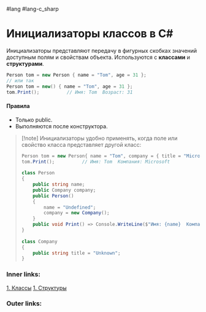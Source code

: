 #lang #lang-c_sharp 

# Инициализаторы классов в C#

Инициализаторы представляют передачу в фигурных скобках значений доступным полям и свойствам объекта. 
Используются с **классами** и **структурами**.

```csharp
Person tom = new Person { name = "Tom", age = 31 };
// или так
Person tom = new() { name = "Tom", age = 31 };
tom.Print();          // Имя: Tom  Возраст: 31
```

#### Правила
- Только public.
- Выполняются после конструктора.


> [!note] Инициализаторы удобно применять, когда поле или свойство класса представляет другой класс:
> ```csharp
> Person tom = new Person{ name = "Tom", company = { title = "Microsoft"} };
> tom.Print();          // Имя: Tom  Компания: Microsoft
>  
> class Person
> {
>     public string name;
>     public Company company;
>     public Person() 
>     { 
>         name = "Undefined";
>         company = new Company();
>     }
>     public void Print() => Console.WriteLine($"Имя: {name}  Компания: {company.title}");
> }
>  
> class Company
> {
>     public string title = "Unknown";
> }
> ```

### Inner links:
[1. Классы](1.%20Languages/C-sharp/0.%20Введение/2.%20Классы%20и%20структуры/1.%20Классы.md)
[1. Структуры](1.%20Languages/C-sharp/0.%20Введение/2.%20Классы%20и%20структуры/1.%20Структуры.md)

### Outer links:

